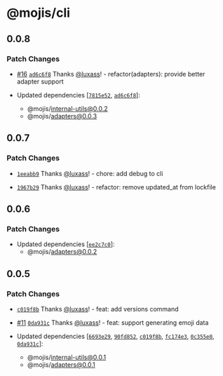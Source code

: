 # @mojis/cli

## 0.0.8

### Patch Changes

- [#16](https://github.com/mojisdev/mojis/pull/16) [`ad6c6f8`](https://github.com/mojisdev/mojis/commit/ad6c6f8806d78a389355bc8b2540c7ba0a0245ec) Thanks [@luxass](https://github.com/luxass)! - refactor(adapters): provide better adapter support

- Updated dependencies [[`7815e52`](https://github.com/mojisdev/mojis/commit/7815e5221fdf73026c7d16e55570f8a0e1d7b981), [`ad6c6f8`](https://github.com/mojisdev/mojis/commit/ad6c6f8806d78a389355bc8b2540c7ba0a0245ec)]:
  - @mojis/internal-utils@0.0.2
  - @mojis/adapters@0.0.3

## 0.0.7

### Patch Changes

- [`1eeabb9`](https://github.com/mojisdev/mojis/commit/1eeabb9eb1c5013b8a4e5b6ef0865d0d57fbd320) Thanks [@luxass](https://github.com/luxass)! - chore: add debug to cli

- [`1967b29`](https://github.com/mojisdev/mojis/commit/1967b292b8751e06948e76dca0187031ba653fe8) Thanks [@luxass](https://github.com/luxass)! - refactor: remove updated_at from lockfile

## 0.0.6

### Patch Changes

- Updated dependencies [[`ee2c7c0`](https://github.com/mojisdev/mojis/commit/ee2c7c0a7fcb9d9dd5aeaa05449ec4a0c39cefe3)]:
  - @mojis/adapters@0.0.2

## 0.0.5

### Patch Changes

- [`c019f8b`](https://github.com/mojisdev/mojis/commit/c019f8b68053ea0bf84e27ca716d9eb2c09155cf) Thanks [@luxass](https://github.com/luxass)! - feat: add versions command

- [#11](https://github.com/mojisdev/mojis/pull/11) [`0da931c`](https://github.com/mojisdev/mojis/commit/0da931cb4198a653ebce6fce924225306f210e83) Thanks [@luxass](https://github.com/luxass)! - feat: support generating emoji data

- Updated dependencies [[`6693e29`](https://github.com/mojisdev/mojis/commit/6693e29a7dc605eb7c8d872abfb817d1f4fd54c4), [`90fd852`](https://github.com/mojisdev/mojis/commit/90fd85282dfd58525b9af1b5293f1387536366dc), [`c019f8b`](https://github.com/mojisdev/mojis/commit/c019f8b68053ea0bf84e27ca716d9eb2c09155cf), [`fc174e3`](https://github.com/mojisdev/mojis/commit/fc174e385e08554f53df34df68dcdd2a36d6c823), [`0c355e0`](https://github.com/mojisdev/mojis/commit/0c355e0ded031080363f21ca8a5e9a05ea906bcc), [`0da931c`](https://github.com/mojisdev/mojis/commit/0da931cb4198a653ebce6fce924225306f210e83)]:
  - @mojis/internal-utils@0.0.1
  - @mojis/adapters@0.0.1
